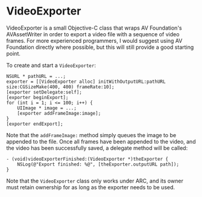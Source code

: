 VideoExporter
=============

VideoExporter is a small Objective-C class that wraps AV Foundation's AVAssetWriter in order to export a video file with a sequence of video frames. For more experienced programmers, I would suggest using AV Foundation directly where possible, but this will still provide a good starting point.

To create and start a `VideoExporter`:

	NSURL * pathURL = ...;
    exporter = [[VideoExporter alloc] initWithOutputURL:pathURL size:CGSizeMake(400, 400) frameRate:10];
    [exporter setDelegate:self];
    [exporter beginExport];
    for (int i = 1; i <= 100; i++) {
        UIImage * image = ...;
        [exporter addFrameImage:image];
    }
    [exporter endExport];

Note that the `addFrameImage:` method simply queues the image to be appended to the file. Once all frames have been appended to the video, and the video has been successfully saved, a delegate method will be called:

	- (void)videoExporterFinished:(VideoExporter *)theExporter {
    	NSLog(@"Export finished: %@", [theExporter.outputURL path]);
	}

Note that the `VideoExporter` class only works under ARC, and its owner must retain ownership for as long as the exporter needs to be used.
